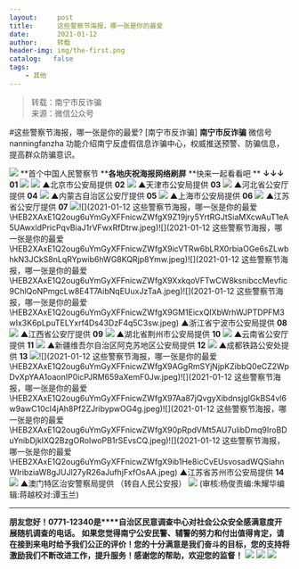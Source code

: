 ```yaml
---
layout:     post
title:      这些警察节海报，哪一张是你的最爱
date:       2021-01-12
author:     转载
header-img: img/the-first.png
catalog:   false
tags:
    - 其他
---
```


<blockquote><p>转载：南宁市反诈骗<br>
来源：微信公众号</p></blockquote>

#这些警察节海报，哪一张是你的最爱?
[南宁市反诈骗]
**南宁市反诈骗**
微信号nanningfanzha
功能介绍南宁反虚假信息诈骗中心，权威推送预警、防骗信息，提高群众防骗意识。

![]({{site.baseurl}}/postimg/HEB2XAxE1Q1215bhP9gQmUialfbxqnFVBSyMpHBNG5qTx59vj0ibkaxIp8xmWc7jicNkyvc5dOZv7ibKs085mwzicEQ.jpeg)
**首个中国人民警察节
****各地庆祝海报网络刷屏**
**快来一起看看吧
**
**↓↓↓**
**01**
![]({{site.baseurl}}/postimg/HEB2XAxE1Q2oug6uYmGyXFFnicwZWfgX9BvrIc1qu7HJdtmUtNkHMxyjINlpX4ibOiauxteemHicfm1fTEHVrjW59g.jpeg)
![]({{site.baseurl}}/postimg/HEB2XAxE1Q2oug6uYmGyXFFnicwZWfgX9HBaECiaVRs6el0Pe4iawOWzbQZ5ujrwAyptVAzase63CM1RibUds6Ma8Q.jpeg)
▲北京市公安局提供
**02**
![]({{site.baseurl}}/postimg/HEB2XAxE1Q2oug6uYmGyXFFnicwZWfgX9uTzqwjHE5zyH2mmqUIdmFQnNoPViaATWibyAh1OibzdVFDXadvnXwFpiaA.jpeg)
▲天津市公安局提供
**03**
![]({{site.baseurl}}/postimg/HEB2XAxE1Q2oug6uYmGyXFFnicwZWfgX9Ziak2AwJibPaQicajg5HqYWn7hAGOlIn7t2mcaOefm7ic0yhNSN2gcMEiaw.jpeg)
▲河北省公安厅提供
**04**
![]({{site.baseurl}}/postimg/HEB2XAxE1Q2oug6uYmGyXFFnicwZWfgX94VibicnSeXiaGmwPZbndtqDzLr6OVbC3V3n30VjFJiaX6a8ACZZoSaNJsg.jpeg)
▲内蒙古自治区公安厅提供
**05**
![]({{site.baseurl}}/postimg/HEB2XAxE1Q2oug6uYmGyXFFnicwZWfgX9xU8G7VQVIeV1TaHiad5nZmuqqCicW5BnHHwSUOiccicxNgk70xcWNe0o0g.jpeg)
▲上海市公安局提供
**06**
![]({{site.baseurl}}/postimg/HEB2XAxE1Q2oug6uYmGyXFFnicwZWfgX9p3gdZUKxMJap42QP0YcRllib6J0qjx35AhyFHNDcy7AQoRdDia1QOcOw.jpeg)
▲江苏省公安厅提供
**07**
![]({{site.baseurl}}/postimg/HEB2XAxE1Q2oug6uYmGyXFFnicwZWfgX9YqRIdAu5uoD9BdKtgWnPWAAxhr4PkQ9raSDZx9dISxqWkGHKQG0nOg.jpeg)![](2021-01-12
这些警察节海报，哪一张是你的最爱\\HEB2XAxE1Q2oug6uYmGyXFFnicwZWfgX9Z19jry5YrtRGJtSiaMXcwAuT1eA5UAwxldPricPqvBiaJ1rVFwxRfDtrw.jpeg)![](2021-01-12
这些警察节海报，哪一张是你的最爱\\HEB2XAxE1Q2oug6uYmGyXFFnicwZWfgX9icVTRw6bLRX0rbiaOGe6sZLwbhkN3JCkS8nLqRYpwib6hWG8KQRjp8Ymw.jpeg)![](2021-01-12
这些警察节海报，哪一张是你的最爱\\HEB2XAxE1Q2oug6uYmGyXFFnicwZWfgX9XxkqoVFTwCW8ksnibccMevfic9ChlQoNPmgcLw8E4T7AibNqEUuxJzTaA.jpeg)![](2021-01-12
这些警察节海报，哪一张是你的最爱\\HEB2XAxE1Q2oug6uYmGyXFFnicwZWfgX9GM1EicxQIXbWrhWJPTDPFM3wIx3K6pLpuTELYxrf4Ds43DzF4q5C3sw.jpeg)
▲浙江省宁波市公安局提供
**08**
![]({{site.baseurl}}/postimg/HEB2XAxE1Q2oug6uYmGyXFFnicwZWfgX9zU27mOASZGWtkSNjKy7HMRdLcZncNEhVUgQC5BJVmnHVaAvThb3tMw.jpeg)
▲江西省公安厅提供
**09**
![]({{site.baseurl}}/postimg/HEB2XAxE1Q2oug6uYmGyXFFnicwZWfgX9lOwBaMMecicnzdBKj6n4D8GcZZibv7CbZmiaQzvtmUiaibvVgYtFkAibF2JQ.jpeg)
▲湖北省荆州市公安局提供
**10**
![]({{site.baseurl}}/postimg/HEB2XAxE1Q2oug6uYmGyXFFnicwZWfgX994nUh0UFj4dLRiarhR9UAEwp5FIzSRiber50kvOpU8Lkbyo86Vwhb5Vw.jpeg)
▲云南省公安厅提供
**11**
![]({{site.baseurl}}/postimg/HEB2XAxE1Q2oug6uYmGyXFFnicwZWfgX9DcLUVJ3HnXhJq3w788KozreMVnz2xD1KvddFraJEKLyhDtfaibicGwiaw.jpeg)
▲新疆维吾尔自治区阿克苏地区公安局提供
**12**
![]({{site.baseurl}}/postimg/HEB2XAxE1Q2oug6uYmGyXFFnicwZWfgX9Jn4h1c3xojZzaibqJ4AfJNPibnEGddTSYPQkB6YB10TVBibS4mRkHLJTQ.jpeg)
▲成都铁路公安处提供
**13**
![]({{site.baseurl}}/postimg/HEB2XAxE1Q2oug6uYmGyXFFnicwZWfgX9KjRMy8jndfgqFvTUzZJUDv42gH79rdxnQfPNQTxENxH3ymicMWAORSg.jpeg)![](2021-01-12
这些警察节海报，哪一张是你的最爱\\HEB2XAxE1Q2oug6uYmGyXFFnicwZWfgX9AGgRmSYjNjpKZibbQ0eCZ2WpDvXpYAA1oaonIP0icPJRM659aXemF0Jw.jpeg)![](2021-01-12
这些警察节海报，哪一张是你的最爱\\HEB2XAxE1Q2oug6uYmGyXFFnicwZWfgX97Aa87jQvgyXibdnsjgIGkBS4vl6w9awC10cI4jAh8Pf2ZJribypwOG4g.jpeg)![](2021-01-12
这些警察节海报，哪一张是你的最爱\\HEB2XAxE1Q2oug6uYmGyXFFnicwZWfgX90pRpdVMt5AU7ulibDmq9IroBDuYnibDjkIXQ2BzgORoIwoPB1rSEvsCQ.jpeg)![](2021-01-12
这些警察节海报，哪一张是你的最爱\\HEB2XAxE1Q2oug6uYmGyXFFnicwZWfgX9ib1He8icCvEUsvosadWQSiahnWIribziaW8gJUJl27yR26aJufhjFxfOsAA.jpeg)
▲江苏省苏州市公安局提供
**14**
![]({{site.baseurl}}/postimg/HEB2XAxE1Q2oug6uYmGyXFFnicwZWfgX9ZpEAEa2l4AV0iaXzrqWdm0Q7icWZOOrjnRErSTDwRcibjWwU5E9y9X0Kg.jpeg)
▲澳门特区治安警察局提供
（转自人民公安报）
![]({{site.baseurl}}/postimg/m6vdLvvo6W6aCCOVM3fc1JRVjG0nwA9leMqJRjJp77nDaFqjYo2GLq5iauUdrachH8zrlxkdKrrr5mhMTX7fXwQ.jpeg)
(审核:杨俊责编:朱耀华编辑:蒋越校对:谭玉兰)
***
**朋友您好！0771-12340是****自治区民意调查中心对社会公众安全感满意度开展随机调查的电话。**
**如果您觉得南宁公安民警、辅警的努力和付出值得肯定，请在接到来电时给予我们公正的评价！您的十分满意是我们奋斗的目标，您的支持将激励我们不断改进工作，提升服务！感谢您的帮助，欢迎您的监督！**
![]({{site.baseurl}}/postimg/m6vdLvvo6W4tBmkSw7BynPAZ4dpgGzH6gPSKpMSPibm3ZZdwYARicAqYI6iaLTicawgZUezTc6lgHXWGaSqHwiav3qA.jpeg)
![]({{site.baseurl}}/postimg/m6vdLvvo6W4tBmkSw7BynPAZ4dpgGzH6dmhqpDKgZf4VOiaaxr6LcaFfRCPDEHukjOhPlt2iaH3NnVwoVk1xjWLw.jpeg)
![]({{site.baseurl}}/postimg/m6vdLvvo6W4tBmkSw7BynPAZ4dpgGzH62EZZ3JuBHMHzWr2pWjUukPSqx9WsRt3S4RWQicPNzhvt1LNVX5mbTSw.jpeg)
